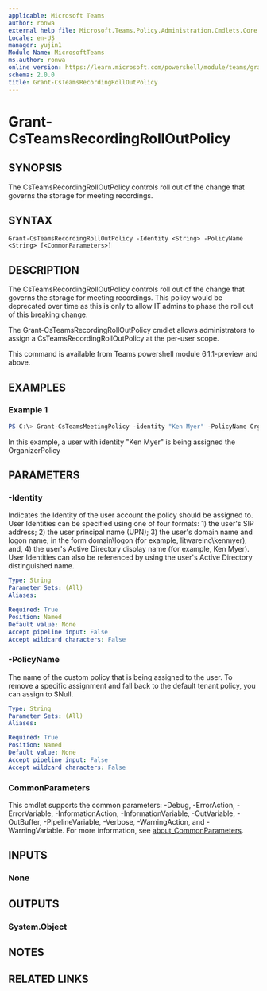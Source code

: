 ```yaml
---
applicable: Microsoft Teams
author: ronwa
external help file: Microsoft.Teams.Policy.Administration.Cmdlets.Core.dll-Help.xml
Locale: en-US
manager: yujin1
Module Name: MicrosoftTeams
ms.author: ronwa
online version: https://learn.microsoft.com/powershell/module/teams/grant-csteamsrecordingrolloutpolicy
schema: 2.0.0
title: Grant-CsTeamsRecordingRollOutPolicy
---
```


# Grant-CsTeamsRecordingRollOutPolicy

## SYNOPSIS
The CsTeamsRecordingRollOutPolicy controls roll out of the change that governs the storage for meeting recordings.

## SYNTAX

```
Grant-CsTeamsRecordingRollOutPolicy -Identity <String> -PolicyName <String> [<CommonParameters>]
```

## DESCRIPTION
The CsTeamsRecordingRollOutPolicy controls roll out of the change that governs the storage for meeting recordings. This policy would be deprecated over time as this is only to allow IT admins to phase the roll out of this breaking change.

The Grant-CsTeamsRecordingRollOutPolicy cmdlet allows administrators to assign a CsTeamsRecordingRollOutPolicy at the per-user scope.

This command is available from Teams powershell module 6.1.1-preview and above.

## EXAMPLES

### Example 1
```powershell
PS C:\> Grant-CsTeamsMeetingPolicy -identity "Ken Myer" -PolicyName OrganizerPolicy
```

In this example, a user with identity "Ken Myer" is being assigned the OrganizerPolicy

## PARAMETERS

### -Identity
Indicates the Identity of the user account the policy should be assigned to. User Identities can be specified using one of four formats: 1) the user's SIP address; 2) the user principal name (UPN); 3) the user's domain name and logon name, in the form domain\logon (for example, litwareinc\kenmyer); and, 4) the user's Active Directory display name (for example, Ken Myer). User Identities can also be referenced by using the user's Active Directory distinguished name.

```yaml
Type: String
Parameter Sets: (All)
Aliases:

Required: True
Position: Named
Default value: None
Accept pipeline input: False
Accept wildcard characters: False
```

### -PolicyName
The name of the custom policy that is being assigned to the user. To remove a specific assignment and fall back to the default tenant policy, you can assign to $Null.

```yaml
Type: String
Parameter Sets: (All)
Aliases:

Required: True
Position: Named
Default value: None
Accept pipeline input: False
Accept wildcard characters: False
```

### CommonParameters
This cmdlet supports the common parameters: -Debug, -ErrorAction, -ErrorVariable, -InformationAction, -InformationVariable, -OutVariable, -OutBuffer, -PipelineVariable, -Verbose, -WarningAction, and -WarningVariable. For more information, see [about_CommonParameters](http://go.microsoft.com/fwlink/?LinkID=113216).

## INPUTS

### None

## OUTPUTS

### System.Object

## NOTES

## RELATED LINKS

